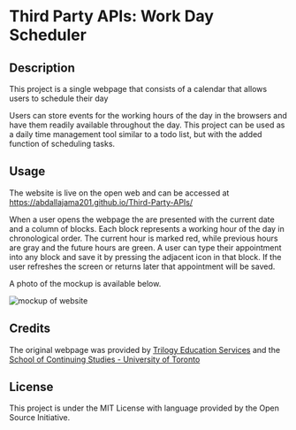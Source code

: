# Third Party APIs: Work Day Scheduler
 
## Description
 
This project is a single webpage that consists of a calendar that allows users to schedule their day

Users can store events for the working hours of the day in the browsers and have them readily available throughout the day. This project can be used as a daily time management tool similar to a todo list, but with the added function of scheduling tasks.
 
## Usage
 
The website is live on the open web and can be accessed at https://abdallajama201.github.io/Third-Party-APIs/

When a user opens the webpage the are presented with the current date and a column of blocks. Each block represents a working hour of the day in chronological order. The current hour is marked red, while previous hours are gray and the future hours are green. A user can type their appointment into any block and save it by pressing the adjacent icon in that block. If the user refreshes the screen or returns later that appointment will be saved. 

A photo of the mockup is available below.
 
![mockup of website](assets/images/mock-up.png)
  
## Credits
 
The original webpage was provided by [Trilogy Education Services](https://www.trilogyed.com/universities/) and the [School of Continuing Studies - University of Toronto](https://learn.utoronto.ca/)
 
## License
 
 This project is under the MIT License with language provided by the Open Source Initiative.

